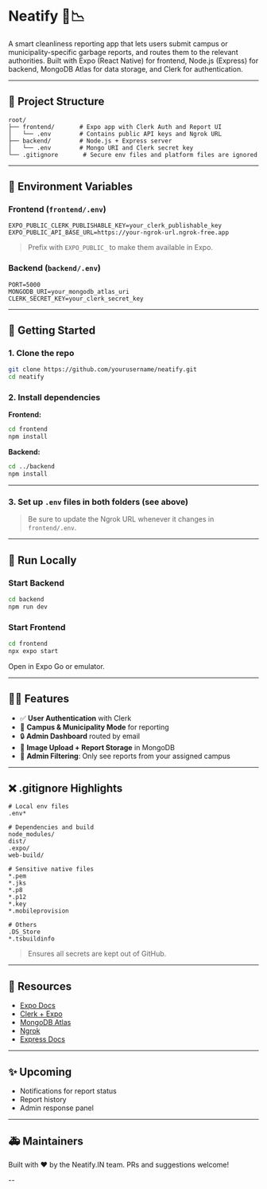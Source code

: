 # Neatify 🚜📉

A smart cleanliness reporting app that lets users submit campus or municipality-specific garbage reports, and routes them to the relevant authorities. Built with Expo (React Native) for frontend, Node.js (Express) for backend, MongoDB Atlas for data storage, and Clerk for authentication.

---

## 🔧 Project Structure

```
root/
├── frontend/       # Expo app with Clerk Auth and Report UI
│   └── .env        # Contains public API keys and Ngrok URL
├── backend/        # Node.js + Express server
│   └── .env        # Mongo URI and Clerk secret key
└── .gitignore       # Secure env files and platform files are ignored
```

---

## 🔐 Environment Variables

### Frontend (`frontend/.env`)

```env
EXPO_PUBLIC_CLERK_PUBLISHABLE_KEY=your_clerk_publishable_key
EXPO_PUBLIC_API_BASE_URL=https://your-ngrok-url.ngrok-free.app
```

> Prefix with `EXPO_PUBLIC_` to make them available in Expo.

### Backend (`backend/.env`)

```env
PORT=5000
MONGODB_URI=your_mongodb_atlas_uri
CLERK_SECRET_KEY=your_clerk_secret_key
```

---

## 🚀 Getting Started

### 1. Clone the repo
```bash
git clone https://github.com/yourusername/neatify.git
cd neatify
```

### 2. Install dependencies

**Frontend:**
```bash
cd frontend
npm install
```

**Backend:**
```bash
cd ../backend
npm install
```

---

### 3. Set up `.env` files in both folders (see above)

> Be sure to update the Ngrok URL whenever it changes in `frontend/.env`.

---

## 🚡 Run Locally

### Start Backend
```bash
cd backend
npm run dev
```

### Start Frontend
```bash
cd frontend
npx expo start
```
Open in Expo Go or emulator.

---

## 🕵️‍♂️ Features
- ✅ **User Authentication** with Clerk
- 🏢 **Campus & Municipality Mode** for reporting
- 🔒 **Admin Dashboard** routed by email
- 📃 **Image Upload + Report Storage** in MongoDB
- 🧬 **Admin Filtering**: Only see reports from your assigned campus

---

## ❌ .gitignore Highlights

```gitignore
# Local env files
.env*

# Dependencies and build
node_modules/
dist/
.expo/
web-build/

# Sensitive native files
*.pem
*.jks
*.p8
*.p12
*.key
*.mobileprovision

# Others
.DS_Store
*.tsbuildinfo
```

> Ensures all secrets are kept out of GitHub.

---

## 📖 Resources

- [Expo Docs](https://docs.expo.dev)
- [Clerk + Expo](https://clerk.com/docs/expo)
- [MongoDB Atlas](https://www.mongodb.com/cloud/atlas)
- [Ngrok](https://ngrok.com)
- [Express Docs](https://expressjs.com)

---

## ✨ Upcoming
- Notifications for report status
- Report history
- Admin response panel

---

## 🚑 Maintainers
Built with ❤️ by the Neatify.IN team. PRs and suggestions welcome!

--